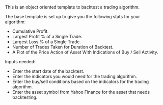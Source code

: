 This is an object oriented template to backtest a trading algorithm. 

The base template is set up to give you the following stats for your algorithm:
  - Cumulative Profit.
  - Largest Profit % of a Single Trade.
  - Largest Loss % of a Single Trade.
  - Number of Trades Taken for Duration of Backtest.
  - A Plot of the Price Action of Asset With Indications of Buy / Sell Activity.

Inputs needed:
  - Enter the start date of the backtest.
  - Enter the indicators you would need for the trading algorithm.
  - Enter the buy/sell conditions based on the indicators for the trading algorithm.
  - Enter the asset symbol from Yahoo Finance for the asset that needs backtesting.
